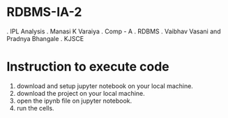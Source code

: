 # RDBMS-IA-2
. IPL Analysis
. Manasi K Varaiya
. Comp - A
. RDBMS
. Vaibhav Vasani and Pradnya Bhangale
. KJSCE

# Instruction to execute code
1) download and setup jupyter notebook on your local machine.
2) download the project on your local machine.
3) open the ipynb file on jupyter notebook.
4) run the cells.
